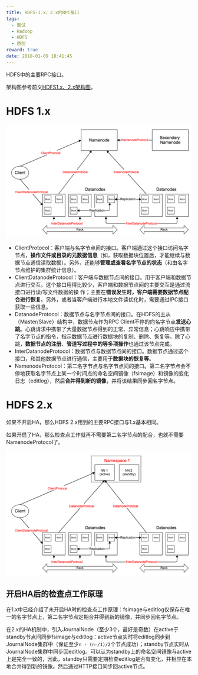 ```yaml
---
title: HDFS-1.x、2.x的RPC接口
tags:
  - 面试
  - Hadoop
  - HDFS
  - 原创
reward: true
date: 2018-01-09 18:41:45
---
```


HDFS中的主要RPC接口。

架构图参考前文[HDFS1.x、2.x架构图](/2018/01/09/HDFS1.x、2.x架构图/)。

<!--more-->

# HDFS 1.x

![1.x的RPC接口](../../qiniu/static/images/HDFS-1.x、2.x的RPC接口/1.x的RPC接口.png)

* ClientProtocol：客户端与名字节点间的接口。客户端通过这个接口访问名字节点，**操作文件或目录的元数据信息**（如，获取数据块位置后，才能继续与数据节点通信读取数据）。另外，还能够**管理或查看名字节点的状态**（和由名字节点维护的集群统计信息）。
* ClientDatanodeProtocol：客户端与数据节点间的接口。用于客户端和数据节点进行交互。这个接口用得比较少，客户端和数据节点间的主要交互是通过流接口进行读/写文件数据的操 作；主要在**错误发生时，客户端需要数据节点配合进行恢复**。另外，或者当客户端进行本地文件读优化时，需要通过IPC接口获取一些信息。
* DatanodeProtocol：数据节点与名字节点间的接口。在HDFS的主从（Master/Slave）结构中，数据节点作为RPC Client不停的向名字节点**发送心跳**。心跳请求中携带了大量数据节点得到的正常、异常信息；心跳响应中携带了名字节点的指令，指示数据节点进行数据块的复制、删除、恢复等。除了心跳，**数据节点的注册**、**管道写过程中的等多项操作**也通过该节点完成。
* InterDatanodeProtocol：数据节点与数据节点间的接口。数据节点通过这个接口，和其他数据节点进行通信，主要用于**数据块的恢复等**。
* NamenodeProtocol：第二名字节点与名字节点间的接口。第二名字节点会不停地获取名字节点上某一个时间点的命名空间镜像（fsimage）和镜像的变化日志（editlog），然后**合并得到新的镜像**，并将该结果同步回名字节点。

# HDFS 2.x

如果不开启HA，那么HDFS 2.x用到的主要RPC接口与1.x基本相同。

如果开启了HA，那么检查点工作就再不需要第二名字节点的配合，也就不需要NamenodeProtocol了。

![2.x的RPC接口](../../qiniu/static/images/HDFS-1.x、2.x的RPC接口/2.x的RPC接口.png)

## 开启HA后的检查点工作原理

在1.x中已经介绍了未开启HA时的检查点工作原理：fsimage与editlog仅保存在唯一的名字节点上，第二名字节点定期合并得到新的镜像，并同步回名字节点。

在2.x的HA机制中，引入JournalNode（至少3个，最好是奇数）在active于standby节点间同步fsimage与editlog：active节点实时将editlog同步到JournalNode集群中（保证至少`n - (n-/1)/2`个节点成功）；standby节点实时从JournalNode集群中同步回editlog。可以认为standby上的命名空间镜像与active上是完全一致的，因此，standby只需要定期检查editlog是否有变化，并相应在本地合并得到新的镜像。然后通过HTTP接口同步回active节点。

